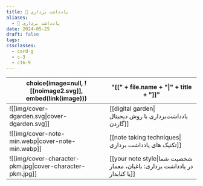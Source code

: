 ```yaml
---
title: 📝 یادداشت برداری
aliases:
  - 📝 یادداشت برداری
date: 2024-05-25
draft: false
tags: 
cssclasses:
  - card-g
  - c-3
  - c16-9
---
```

<style>
	.giscus {
		display: none;
		}
</style>


<!-- QueryToSerialize: table without id choice(image=null, ![[noimage2.svg]], embed(link(image))), "[[" + file.name + "|" + title + "]]" WHERE draft = false AND parent = [[note taking|📝 یادداشت برداری]] SORT hierarchy ASC -->
<!-- SerializedQuery: table without id choice(image=null, ![[noimage2.svg]], embed(link(image))), "[[" + file.name + "|" + title + "]]" WHERE draft = false AND parent = [[note taking|📝 یادداشت برداری]] SORT hierarchy ASC -->

| choice(image=null, ![[noimage2.svg]], embed(link(image))) | "[[" + file.name + "\|" + title + "]]"                                     |
| --------------------------------------------------------- | -------------------------------------------------------------------------- |
| ![[img/cover-dgarden.svg\|cover-dgarden.svg]]             | [[digital garden\|یادداشت‌برداری با روش دیجیتال گاردن]]                    |
| ![[img/cover-note-min.webp\|cover-note-min.webp]]         | [[note taking techniques\|تکنیک های یادداشت برداری]]                       |
| ![[img/cover-character-pkm.jpg\|cover-character-pkm.jpg]] | [[your note style\|شخصیت شما در یادداشت برداری: باغبان، معمار یا کتابدار]] |
<!-- SerializedQuery END -->
